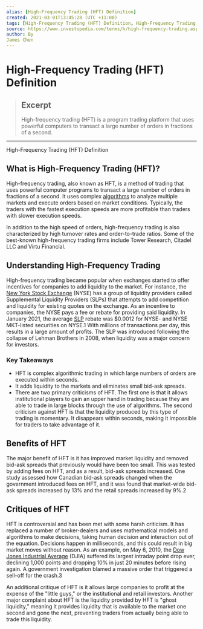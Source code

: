 ```yaml
---
alias: [High-Frequency Trading (HFT) Definition]
created: 2021-03-01T13:45:28 (UTC +11:00)
tags: [High-Frequency Trading (HFT) Definition, High-Frequency Trading (HFT) Definition]
source: https://www.investopedia.com/terms/h/high-frequency-trading.asp
author: By
James Chen
---
```


# High-Frequency Trading (HFT) Definition

> ## Excerpt
> High-frequency trading (HFT) is a program trading platform that uses powerful computers to transact a large number of orders in fractions of a second.

---

High-Frequency Trading (HFT) Definition
## What is High-Frequency Trading (HFT)?

High-frequency trading, also known as HFT, is a method of trading that uses powerful computer programs to transact a large number of orders in fractions of a second. It uses complex [algorithms](https://www.investopedia.com/terms/a/algorithm.asp) to analyze multiple markets and execute orders based on market conditions. Typically, the traders with the fastest execution speeds are more profitable than traders with slower execution speeds.

In addition to the high speed of orders, high-frequency trading is also characterized by high turnover rates and order-to-trade ratios. Some of the best-known high-frequency trading firms include Tower Research, Citadel LLC and Virtu Financial.

## Understanding High-Frequency Trading

High-frequency trading became popular when exchanges started to offer incentives for companies to add liquidity to the market. For instance, the [New York Stock Exchange](https://www.investopedia.com/terms/n/nyse.asp) (NYSE) has a group of liquidity providers called Supplemental Liquidity Providers (SLPs) that attempts to add competition and liquidity for existing quotes on the exchange. As an incentive to companies, the NYSE pays a fee or rebate for providing said liquidity. In January 2021, the average [SLP](https://www.investopedia.com/terms/s/supplemental-liquidity-provider.asp) rebate was $0.0012 for NYSE- and NYSE MKT-listed securities on NYSE.1 With millions of transactions per day, this results in a large amount of profits. The SLP was introduced following the collapse of Lehman Brothers in 2008, when liquidity was a major concern for investors.

### Key Takeaways

-   HFT is complex algorithmic trading in which large numbers of orders are executed within seconds.
-   It adds liquidity to the markets and eliminates small bid-ask spreads.
-   There are two primary criticisms of HFT. The first one is that it allows institutional players to gain an upper hand in trading because they are able to trade in large blocks through the use of algorithms. The second criticism against HFT is that the liquidity produced by this type of trading is momentary. It disappears within seconds, making it impossible for traders to take advantage of it.

## Benefits of HFT

The major benefit of HFT is it has improved market liquidity and removed bid-ask spreads that previously would have been too small. This was tested by adding fees on HFT, and as a result, bid-ask spreads increased. One study assessed how Canadian bid-ask spreads changed when the government introduced fees on HFT, and it was found that market-wide bid-ask spreads increased by 13% and the retail spreads increased by 9%.2

## Critiques of HFT

HFT is controversial and has been met with some harsh criticism. It has replaced a number of broker-dealers and uses mathematical models and algorithms to make decisions, taking human decision and interaction out of the equation. Decisions happen in milliseconds, and this could result in big market moves without reason. As an example, on May 6, 2010, the [Dow Jones Industrial Average](https://www.investopedia.com/terms/d/djia.asp) (DJIA) suffered its largest intraday point drop ever, declining 1,000 points and dropping 10% in just 20 minutes before rising again. A government investigation blamed a massive order that triggered a sell-off for the crash.3

An additional critique of HFT is it allows large companies to profit at the expense of the "little guys," or the institutional and retail investors. Another major complaint about HFT is the liquidity provided by HFT is "ghost liquidity," meaning it provides liquidity that is available to the market one second and gone the next, preventing traders from actually being able to trade this liquidity.

